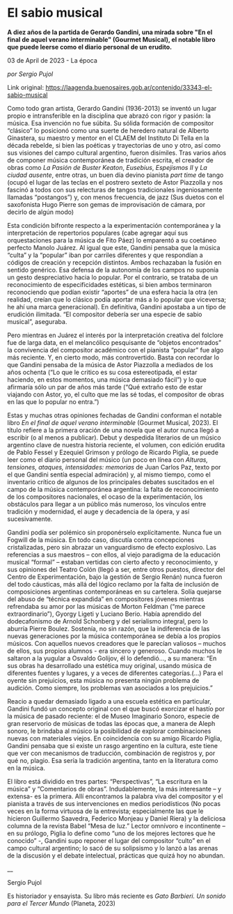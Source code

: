# El sabio musical

**A diez años de la partida de Gerardo Gandini, una mirada sobre "En el final de aquel verano interminable" (Gourmet Musical), el notable libro que puede leerse como el diario personal de un erudito.**

03 de April de 2023 - La época

_por Sergio Pujol_

Link original: https://laagenda.buenosaires.gob.ar/contenido/33343-el-sabio-musical



Como todo gran artista, Gerardo Gandini (1936-2013) se inventó un lugar propio e intransferible en la disciplina que abrazó con rigor y pasión: la música. Esa invención no fue súbita. Su sólida formación de compositor “clásico” lo posicionó como una suerte de heredero natural de Alberto Ginastera, su maestro y mentor en el CLAEM del Instituto Di Tella en la década rebelde, si bien las poéticas y trayectorias de uno y otro, así como sus visiones del campo cultural argentino, fueron disímiles. Tras varios años de componer música contemporánea de tradición escrita, el creador de obras como *La Pasión de Buster Keaton*, *Eusebius*, *Espejismos II* y *La ciudad ausente*, entre otras, un buen día devino pianista *part time* de tango (ocupó el lugar de las teclas en el postrero sexteto de Astor Piazzolla y nos fascinó a todos con sus relecturas de tangos tradicionales ingeniosamente llamadas “postangos”) y, con menos frecuencia, de jazz (Sus duetos con el saxofonista Hugo Pierre son gemas de improvisación de cámara, por decirlo de algún modo)




Esta condición bifronte respecto a la experimentación contemporánea y la interpretación de repertorios populares (cabe agregar aquí sus orquestaciones para la música de Fito Páez) lo emparentó a su coetáneo perfecto Manolo Juárez. Al igual que este, Gandini pensaba que la música “culta” y la “popular” iban por carriles diferentes y que respondían a códigos de creación y recepción distintos. Ambos rechazaban la fusión en sentido genérico. Esa defensa de la autonomía de los campos no suponía un gesto despreciativo hacia lo popular. Por el contrario, se trataba de un reconocimiento de especificidades estéticas, si bien ambos terminaron reconociendo que podían existir “aportes” de una esfera hacia la otra (en realidad, creían que lo clásico podía aportar más a lo popular que viceversa; he ahí una marca generacional). En definitiva, Gandini apostaba a un tipo de erudición ilimitada. “El compositor debería ser una especie de sabio musical”, aseguraba.




Pero mientras en Juárez el interés por la interpretación creativa del folclore fue de larga data, en el melancólico pesquisante de “objetos encontrados” la convivencia del compositor académico con el pianista “popular” fue algo más reciente. Y, en cierto modo, más controvertido. Basta con recordar lo que Gandini pensaba de la música de Astor Piazzolla a mediados de los años ochenta (“Lo que le critico es su cosa estereotipada, el estar haciendo, en estos momentos, una música demasiado fácil”) y lo que afirmaría sólo un par de años más tarde (“Qué extraño esto de estar viajando con Astor, yo, el culto que me las sé todas, el compositor de obras en las que lo popular no entra.”)




Estas y muchas otras opiniones fechadas de Gandini conforman el notable libro *En el final de aquel verano interminable* (Gourmet Musical, 2023). El título refiere a la primera oración de una novela que el autor nunca llegó a escribir (o al menos a publicar). Debut y despedida literarios de un músico argentino clave de nuestra historia reciente, el volumen, con edición erudita de Pablo Fessel y Ezequiel Grimson y prólogo de Ricardo Piglia, se puede leer como el diario personal del músico (un poco en línea con *Alturas, tensiones, ataques, intensidades: memorias* de Juan Carlos Paz, texto por el que Gandini sentía especial admiración) y, al mismo tiempo, como el inventario crítico de algunos de los principales debates suscitados en el campo de la música contemporánea argentina: la falta de reconocimiento de los compositores nacionales, el ocaso de la experimentación, los obstáculos para llegar a un público más numeroso, los vínculos entre tradición y modernidad, el auge y decadencia de la ópera, y así sucesivamente.




Gandini podía ser polémico sin proponérselo explícitamente. Nunca fue un Fogwill de la música. En todo caso, discutía contra concepciones cristalizadas, pero sin abrazar un vanguardismo de efecto explosivo. Las referencias a sus maestros – con ellos, al viejo paradigma de la educación musical “formal” – estaban vertidas con cierto afecto y reconocimiento, y sus opiniones del Teatro Colón (llegó a ser, entre otros puestos, director del Centro de Experimentación, bajo la gestión de Sergio Renán) nunca fueron del todo cáusticas, más allá del lógico reclamo por la falta de inclusión de composiciones argentinas contemporáneas en su cartelera. Solía quejarse del abuso de “técnica expandida” en compositores jóvenes mientras refrendaba su amor por las músicas de Morton Feldman (“me parece extraordinario”), Gyorgy Ligeti y Luciano Berio. Había aprendido del dodecafonismo de Arnold Schonberg y del serialismo integral, pero lo aburría Pierre Boulez. Sostenía, no sin razón, que la indiferencia de las nuevas generaciones por la música contemporánea se debía a los propios músicos. Con aquellos nuevos creadores que le parecían valiosos – muchos de ellos, sus propios alumnos - era sincero y generoso. Cuando muchos le saltaron a la yugular a Osvaldo Golijov, él lo defendió…, a su manera: “En sus obras ha desarrollado una estética muy original, usando música de diferentes fuentes y lugares, y a veces de diferentes categorías.(…) Para el oyente sin prejuicios, esta música no presenta ningún problema de audición. Como siempre, los problemas van asociados a los prejuicios.”




Reacio a quedar demasiado ligado a una escuela estética en particular, Gandini fundó un concepto original con el que buscó exorcizar el hastío por la música de pasado reciente: el de Museo Imaginario Sonoro, especie de gran reservorio de músicas de todas las épocas que, a manera de Aleph sonoro, le brindaba al músico la posibilidad de explorar combinaciones nuevas con materiales viejos. En coincidencia con su amigo Ricardo Piglia, Gandini pensaba que si existe un rasgo argentino en la cultura, este tiene que ver con mecanismos de traducción, combinación de registros y, por qué no, plagio. Esa sería la tradición argentina, tanto en la literatura como en la música.




El libro está dividido en tres partes: “Perspectivas”, “La escritura en la música” y “Comentarios de obras”. Indudablemente, la más interesante – y extensa- es la primera. Allí encontramos la palabra viva del compositor y el pianista a través de sus intervenciones en medios periodísticos (No pocas veces en la forma virtuosa de la entrevista; especialmente las que le hicieron Guillermo Saavedra, Federico Monjeau y Daniel Riera) y la deliciosa columna de la revista Babel “Mesa de luz.” Lector omnívoro e incontinente – en su prólogo, Piglia lo define como “uno de los mejores lectores que he conocido” -, Gandini supo reponer el lugar del compositor “culto” en el campo cultural argentino; lo sacó de su solipsismo y lo lanzó a las arenas de la discusión y el debate intelectual, prácticas que quizá hoy no abundan.




\_\_




Sergio Pujol




Es historiador y ensayista. Su libro más reciente es *Gato Barbieri. Un sonido para el Tercer Mundo* (Planeta, 2023)



